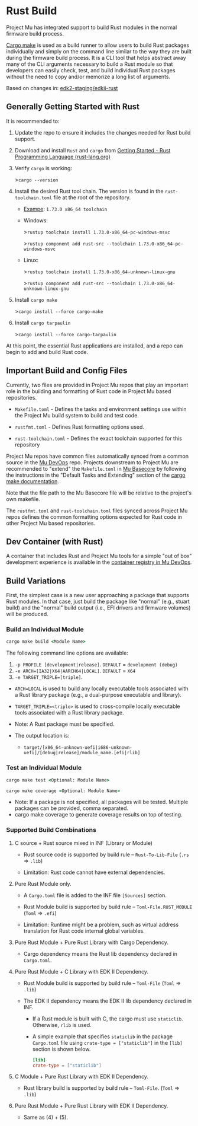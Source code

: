 # Rust Build

Project Mu has integrated support to build Rust modules in the normal firmware build process.

[Cargo make](https://crates.io/crates/cargo-make/) is used as a build runner to allow users to build Rust packages
individually and simply on the command line similar to the way they are built during the firmware build process. It
is a CLI tool that helps abstract away many of the CLI arguments necessary to build a Rust module so that developers
can easily check, test, and build individual Rust packages without the need to copy and/or memorize a long list of
arguments.

Based on changes in: [edk2-staging/edkii-rust](https://github.com/tianocore/edk2-staging/tree/edkii-rust)

## Generally Getting Started with Rust

It is recommended to:

1. Update the repo to ensure it includes the changes needed for Rust build support.

2. Download and install `Rust` and `cargo` from [Getting Started - Rust Programming Language (rust-lang.org)](https://www.rust-lang.org/learn/get-started)

3. Verify `cargo` is working:

   \>`cargo --version`

4. Install the desired Rust tool chain. The version is found in the `rust-toolchain.toml` file at the root of the repository.

   - [Exampe](https://github.com/microsoft/mu_tiano_platforms/blob/main/rust-toolchain.toml): `1.73.0 x86_64 toolchain`

   - Windows:

      \>`rustup toolchain install 1.73.0-x86_64-pc-windows-msvc`

      \>`rustup component add rust-src --toolchain 1.73.0-x86_64-pc-windows-msvc`

   - Linux:

      \>`rustup toolchain install 1.73.0-x86_64-unknown-linux-gnu`

      \>`rustup component add rust-src --toolchain 1.73.0-x86_64-unknown-linux-gnu`

5. Install `cargo make`

   \>`cargo install --force cargo-make`

6. Install `cargo tarpaulin`

   \>`cargo install --force cargo-tarpaulin`

At this point, the essential Rust applications are installed, and a repo can begin to add and build Rust code.

## Important Build and Config Files

Currently, two files are provided in Project Mu repos that play an important role in the building and formatting of
Rust code in Project Mu based repositories.

- `Makefile.toml` - Defines the tasks and environment settings use within the Project Mu build system to build and
  test code.

- `rustfmt.toml` - Defines Rust formatting options used.

- `rust-toolchain.toml` - Defines the exact toolchain supported for this repository

Project Mu repos have common files automatically synced from a common source in the [Mu DevOps](https://github.com/microsoft/mu_devops)
repo. Projects downstream to Project Mu are recommended to "extend" the `Makefile.toml` in [Mu Basecore](https://github.com/microsoft/mu_basecore)
by following the instructions in the "Default Tasks and Extending" section of the
[cargo make documentation](https://sagiegurari.github.io/cargo-make/).

Note that the file path to the Mu Basecore file will be relative to the project's own makefile.

The `rustfmt.toml` and `rust-toolchain.toml` files synced across Project Mu repos defines the common formatting options expected for Rust code in
other Project Mu based repositories.

## Dev Container (with Rust)

A container that includes Rust and Project Mu tools for a simple "out of box" development experience is available
in the [container registry in Mu DevOps](https://github.com/microsoft/mu_devops/pkgs/container/mu_devops%2Fubuntu-22-dev).

## Build Variations

First, the simplest case is a new user approaching a package that supports Rust modules. In that case, just build the
package like "normal" (e.g., stuart build) and the "normal" build output (i.e., EFI drivers and firmware volumes) will
be produced.

### Build an Individual Module

  ```cmd
  cargo make build <Module Name>
  ```

The following command line options are available:

1. `-p PROFILE [development|release]`. `DEFAULT` = `development (debug)`
2. `-e ARCH=[IA32|X64|AARCH64|LOCAL]`. `DEFAULT` = `X64`
3. `-e TARGET_TRIPLE=[triple]`.

- `ARCH=LOCAL` is used to build any locally executable tools associated with a Rust library package (e.g., a
  dual-purpose executable and library).

- `TARGET_TRIPLE=<triple>` is used to cross-compile locally executable tools associated with a Rust library package.

- Note: A Rust package must be specified.
- The output location is:
  - `target/[x86_64-unknown-uefi|i686-unknown-uefi]/[debug|release]/module_name.[efi|rlib]`

### Test an Individual Module

```cmd
cargo make test <Optional: Module Name>
```

```cmd
cargo make coverage <Optional: Module Name>
```

- Note: If a package is not specified, all packages will be tested. Multiple packages can be provided, comma separated.
- cargo make coverage to generate coverage results on top of testing.

### Supported Build Combinations

1. C source + Rust source mixed in INF (Library or Module)
   - Rust source code is supported by build rule – `Rust-To-Lib-File` (`.rs` => `.lib`)

   - Limitation: Rust code cannot have external dependencies.

2. Pure Rust Module only.

   - A `Cargo.toml` file is added to the INF file `[Sources]` section.

   - Rust Module build is supported by build rule – `Toml-File.RUST_MODULE` (`Toml` => `.efi`)

   - Limitation: Runtime might be a problem, such as virtual address translation for Rust code internal global
     variables.

3. Pure Rust Module + Pure Rust Library with Cargo Dependency.

   - Cargo dependency means the Rust lib dependency declared in `Cargo.toml`.

4. Pure Rust Module + C Library with EDK II Dependency.

   - Rust Module build is supported by build rule – `Toml-File` (`Toml` => `.lib`)

   - The EDK II dependency means the EDK II lib dependency declared in INF.

     - If a Rust module is built with C, the cargo must use `staticlib`. Otherwise, `rlib` is used.
     - A simple example that specifies `staticlib` in the package `Cargo.toml` file using `crate-type = ["staticlib"]`
       in the `[lib]` section is shown below.

       ```toml
       [lib]
       crate-type = ["staticlib"]
       ```

5. C Module + Pure Rust Library with EDK II Dependency.

   - Rust library build is supported by build rule – `Toml-File`. (`Toml` => `.lib`)

6. Pure Rust Module + Pure Rust Library with EDK II Dependency.
   - Same as (4) + (5).
